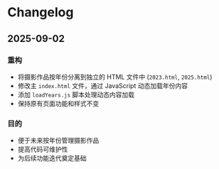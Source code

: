 # Changelog

## 2025-09-02

### 重构

- 将摄影作品按年份分离到独立的 HTML 文件中 (`2023.html`, `2025.html`)
- 修改主 `index.html` 文件，通过 JavaScript 动态加载年份内容
- 添加 `loadYears.js` 脚本处理动态内容加载
- 保持原有页面功能和样式不变

### 目的

- 便于未来按年份管理摄影作品
- 提高代码可维护性
- 为后续功能迭代奠定基础